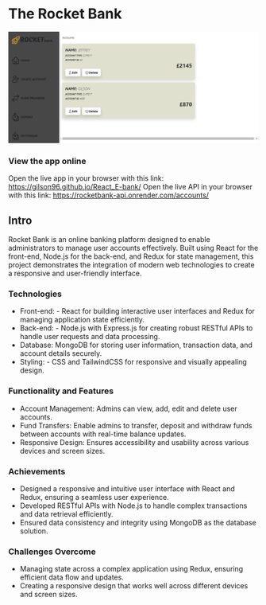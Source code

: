 # The Rocket Bank

![app preview](https://github.com/Gilson96/myPortfolio/blob/master/src/assets/projectsPics/rocket_bank_1.png?raw=true)

### View the app online 

Open the live app in your browser with this link: https://gilson96.github.io/React_E-bank/
Open the live API in your browser with this link: https://rocketbank-api.onrender.com/accounts/

## Intro

Rocket Bank is an online banking platform designed to enable administrators to manage user accounts effectively. Built using React for the front-end, Node.js for the back-end, and Redux for state management, this project demonstrates the integration of modern web technologies to create a responsive and user-friendly interface.

### Technologies

- Front-end: - React for building interactive user interfaces and Redux for managing application state efficiently.
- Back-end: - Node.js with Express.js for creating robust RESTful APIs to handle user requests and data processing.
- Database: MongoDB for storing user information, transaction data, and account details securely.
- Styling: - CSS and TailwindCSS for responsive and visually appealing design.

### Functionality and Features

- Account Management: Admins can view, add, edit and delete user accounts.
- Fund Transfers: Enable admins to transfer, deposit and withdraw funds between accounts with real-time balance updates.
- Responsive Design: Ensures accessibility and usability across various devices and screen sizes.

### Achievements

- Designed a responsive and intuitive user interface with React and Redux, ensuring a seamless user experience.
- Developed RESTful APIs with Node.js to handle complex transactions and data retrieval efficiently.
- Ensured data consistency and integrity using MongoDB as the database solution.

### Challenges Overcome

- Managing state across a complex application using Redux, ensuring efficient data flow and updates.
- Creating a responsive design that works well across different devices and screen sizes.

````
